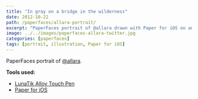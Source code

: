 ```yaml
---
title: "In gray on a bridge in the wilderness"
date: 2012-10-22
path: /paperfaces/allara-portrait/
excerpt: "PaperFaces portrait of @allara drawn with Paper for iOS on an iPad."
image: ../../images/paperfaces-allara-twitter.jpg
categories: [paperfaces]
tags: [portrait, illustration, Paper for iOS]
---
```


PaperFaces portrait of [@allara](https://twitter.com/allara).

**Tools used:**

- [LunaTik Alloy Touch Pen](https://www.amazon.com/gp/product/B00821TR7G/ref=as_li_ss_tl?ie=UTF8&tag=mademist-20&linkCode=as2&camp=1789&creative=390957&creativeASIN=B00821TR7G)
- [Paper for iOS](https://paper.bywetransfer.com/)

